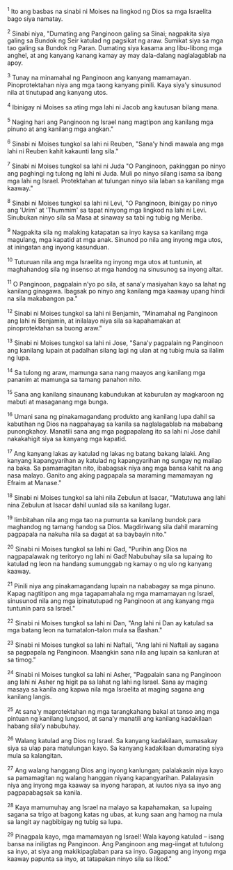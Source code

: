 <sup>1</sup>
Ito ang basbas na sinabi ni Moises na lingkod ng Dios sa mga Israelita bago siya namatay. 

<sup>2</sup>
Sinabi niya, "Dumating ang Panginoon galing sa Sinai; nagpakita siya galing sa Bundok ng Seir katulad ng pagsikat ng araw. Sumikat siya sa mga tao galing sa Bundok ng Paran. Dumating siya kasama ang libu-libong mga anghel, at ang kanyang kanang kamay ay may dala-dalang naglalagablab na apoy. 

<sup>3</sup>
Tunay na minamahal ng Panginoon ang kanyang mamamayan. Pinoprotektahan niya ang mga taong kanyang pinili. Kaya siyaʼy sinusunod nila at tinutupad ang kanyang utos. 

<sup>4</sup>
Ibinigay ni Moises sa ating mga lahi ni Jacob ang kautusan bilang mana. 

<sup>5</sup>
Naging hari ang Panginoon ng Israel nang magtipon ang kanilang mga pinuno at ang kanilang mga angkan." 

<sup>6</sup>
Sinabi ni Moises tungkol sa lahi ni Reuben, "Sanaʼy hindi mawala ang mga lahi ni Reuben kahit kakaunti lang sila." 

<sup>7</sup>
Sinabi ni Moises tungkol sa lahi ni Juda "O Panginoon, pakinggan po ninyo ang paghingi ng tulong ng lahi ni Juda. Muli po ninyo silang isama sa ibang mga lahi ng Israel. Protektahan at tulungan ninyo sila laban sa kanilang mga kaaway." 

<sup>8</sup>
Sinabi ni Moises tungkol sa lahi ni Levi, "O Panginoon, ibinigay po ninyo ang 'Urim' at 'Thummim' sa tapat ninyong mga lingkod na lahi ni Levi. Sinubukan ninyo sila sa Masa at sinaway sa tabi ng tubig ng Meriba. 

<sup>9</sup>
Nagpakita sila ng malaking katapatan sa inyo kaysa sa kanilang mga magulang, mga kapatid at mga anak. Sinunod po nila ang inyong mga utos, at iningatan ang inyong kasunduan. 

<sup>10</sup>
Tuturuan nila ang mga Israelita ng inyong mga utos at tuntunin, at maghahandog sila ng insenso at mga handog na sinusunog sa inyong altar. 

<sup>11</sup>
O Panginoon, pagpalain nʼyo po sila, at sanaʼy masiyahan kayo sa lahat ng kanilang ginagawa. Ibagsak po ninyo ang kanilang mga kaaway upang hindi na sila makabangon pa." 

<sup>12</sup>
Sinabi ni Moises tungkol sa lahi ni Benjamin, "Minamahal ng Panginoon ang lahi ni Benjamin, at inilalayo niya sila sa kapahamakan at pinoprotektahan sa buong araw." 

<sup>13</sup>
Sinabi ni Moises tungkol sa lahi ni Jose, "Sanaʼy pagpalain ng Panginoon ang kanilang lupain at padalhan silang lagi ng ulan at ng tubig mula sa ilalim ng lupa. 

<sup>14</sup>
Sa tulong ng araw, mamunga sana nang maayos ang kanilang mga pananim at mamunga sa tamang panahon nito. 

<sup>15</sup>
Sana ang kanilang sinaunang kabundukan at kaburulan ay magkaroon ng mabuti at masaganang mga bunga. 

<sup>16</sup>
Umani sana ng pinakamagandang produkto ang kanilang lupa dahil sa kabutihan ng Dios na nagpahayag sa kanila sa naglalagablab na mababang punongkahoy. Manatili sana ang mga pagpapalang ito sa lahi ni Jose dahil nakakahigit siya sa kanyang mga kapatid. 

<sup>17</sup>
Ang kanyang lakas ay katulad ng lakas ng batang bakang lalaki. Ang kanyang kapangyarihan ay katulad ng kapangyarihan ng sungay ng mailap na baka. Sa pamamagitan nito, ibabagsak niya ang mga bansa kahit na ang nasa malayo. Ganito ang aking pagpapala sa maraming mamamayan ng Efraim at Manase." 

<sup>18</sup>
Sinabi ni Moises tungkol sa lahi nila Zebulun at Isacar, "Matutuwa ang lahi nina Zebulun at Isacar dahil uunlad sila sa kanilang lugar. 

<sup>19</sup>
Iimbitahan nila ang mga tao na pumunta sa kanilang bundok para maghandog ng tamang handog sa Dios. Magdiriwang sila dahil maraming pagpapala na nakuha nila sa dagat at sa baybayin nito." 

<sup>20</sup>
Sinabi ni Moises tungkol sa lahi ni Gad, "Purihin ang Dios na nagpapalawak ng teritoryo ng lahi ni Gad! Nabubuhay sila sa lupaing ito katulad ng leon na handang sumunggab ng kamay o ng ulo ng kanyang kaaway. 

<sup>21</sup>
Pinili niya ang pinakamagandang lupain na nababagay sa mga pinuno. Kapag nagtitipon ang mga tagapamahala ng mga mamamayan ng Israel, sinusunod nila ang mga ipinatutupad ng Panginoon at ang kanyang mga tuntunin para sa Israel." 

<sup>22</sup>
Sinabi ni Moises tungkol sa lahi ni Dan, "Ang lahi ni Dan ay katulad sa mga batang leon na tumatalon-talon mula sa Bashan." 

<sup>23</sup>
Sinabi ni Moises tungkol sa lahi ni Naftali, "Ang lahi ni Naftali ay sagana sa pagpapala ng Panginoon. Maangkin sana nila ang lupain sa kanluran at sa timog." 

<sup>24</sup>
Sinabi ni Moises tungkol sa lahi ni Asher, "Pagpalain sana ng Panginoon ang lahi ni Asher ng higit pa sa lahat ng lahi ng Israel. Sana ay maging masaya sa kanila ang kapwa nila mga Israelita at maging sagana ang kanilang langis. 

<sup>25</sup>
At sanaʼy maprotektahan ng mga tarangkahang bakal at tanso ang mga pintuan ng kanilang lungsod, at sanaʼy manatili ang kanilang kadakilaan habang silaʼy nabubuhay. 

<sup>26</sup>
Walang katulad ang Dios ng Israel. Sa kanyang kadakilaan, sumasakay siya sa ulap para matulungan kayo. Sa kanyang kadakilaan dumarating siya mula sa kalangitan. 

<sup>27</sup>
Ang walang hanggang Dios ang inyong kanlungan; palalakasin niya kayo sa pamamagitan ng walang hanggan niyang kapangyarihan. Palalayasin niya ang inyong mga kaaway sa inyong harapan, at iuutos niya sa inyo ang pagpapabagsak sa kanila. 

<sup>28</sup>
Kaya mamumuhay ang Israel na malayo sa kapahamakan, sa lupaing sagana sa trigo at bagong katas ng ubas, at kung saan ang hamog na mula sa langit ay nagbibigay ng tubig sa lupa. 

<sup>29</sup>
Pinagpala kayo, mga mamamayan ng Israel! Wala kayong katulad – isang bansa na iniligtas ng Panginoon. Ang Panginoon ang mag-iingat at tutulong sa inyo, at siya ang makikipaglaban para sa inyo. Gagapang ang inyong mga kaaway papunta sa inyo, at tatapakan ninyo sila sa likod."